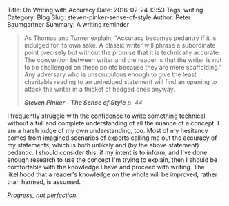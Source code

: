 Title: On Writing with Accuracy
Date: 2016-02-24 13:53
Tags: writing
Category: Blog
Slug: steven-pinker-sense-of-style
Author: Peter Baumgartner
Summary: A writing reminder

> As Thomas and Turner explain, "Accuracy becomes pedantry if it is indulged for its own sake. A classic writer will phrase a subordinate point precisely but without the promise that it is technically accurate. The convention between writer and the reader is that the writer is not to be challenged on these points because they are mere scaffolding." Any adversary who is unscrupulous enough to give the least charitable reading to an unhedged statement will find an opening to attack the writer in a thicket of hedged ones anyway.
>
> <cite>**Steven Pinker - The Sense of Style** p. 44</cite>

I frequently struggle with the confidence to write something technical without a full and complete understanding of all the nuance of a concept. I am a harsh judge of my own understanding, too. Most of my hesitancy comes from imagined scenarios of experts calling me out the accuracy of my statements, which is both unlikely and (by the above statement) pedantic. I should consider this: if my intent is to inform, and I've done enough research to use the concept I'm trying to explain, then I should be comfortable with the knowledge I have and proceed with writing. The likelihood that a reader's knowledge on the whole will be improved, rather than harmed, is assumed.

*Progress, not perfection.*